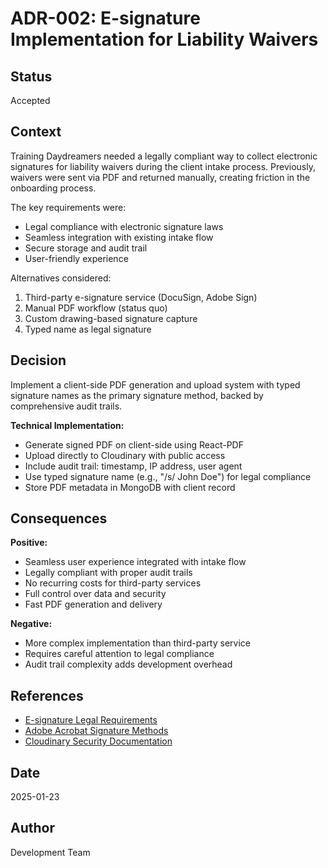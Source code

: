 # ADR-002: E-signature Implementation for Liability Waivers

## Status
Accepted

## Context

Training Daydreamers needed a legally compliant way to collect electronic signatures for liability waivers during the client intake process. Previously, waivers were sent via PDF and returned manually, creating friction in the onboarding process.

The key requirements were:
- Legal compliance with electronic signature laws
- Seamless integration with existing intake flow
- Secure storage and audit trail
- User-friendly experience

Alternatives considered:
1. Third-party e-signature service (DocuSign, Adobe Sign)
2. Manual PDF workflow (status quo)
3. Custom drawing-based signature capture
4. Typed name as legal signature

## Decision

Implement a client-side PDF generation and upload system with typed signature names as the primary signature method, backed by comprehensive audit trails.

**Technical Implementation:**
- Generate signed PDF on client-side using React-PDF
- Upload directly to Cloudinary with public access
- Include audit trail: timestamp, IP address, user agent
- Use typed signature name (e.g., "/s/ John Doe") for legal compliance
- Store PDF metadata in MongoDB with client record

## Consequences

**Positive:**
- Seamless user experience integrated with intake flow
- Legally compliant with proper audit trails
- No recurring costs for third-party services
- Full control over data and security
- Fast PDF generation and delivery

**Negative:**
- More complex implementation than third-party service
- Requires careful attention to legal compliance
- Audit trail complexity adds development overhead

## References

- [E-signature Legal Requirements](https://www.esignact.com/)
- [Adobe Acrobat Signature Methods](https://www.adobe.com/acrobat/how-to/electronic-signatures.html)
- [Cloudinary Security Documentation](https://cloudinary.com/documentation/security)

## Date
2025-01-23

## Author
Development Team
